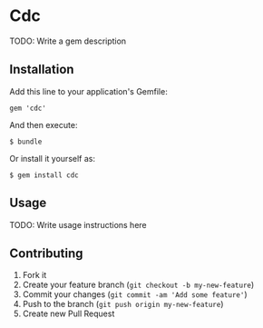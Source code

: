 # Cdc

TODO: Write a gem description

## Installation

Add this line to your application's Gemfile:

    gem 'cdc'

And then execute:

    $ bundle

Or install it yourself as:

    $ gem install cdc

## Usage

TODO: Write usage instructions here

## Contributing

1. Fork it
2. Create your feature branch (`git checkout -b my-new-feature`)
3. Commit your changes (`git commit -am 'Add some feature'`)
4. Push to the branch (`git push origin my-new-feature`)
5. Create new Pull Request
